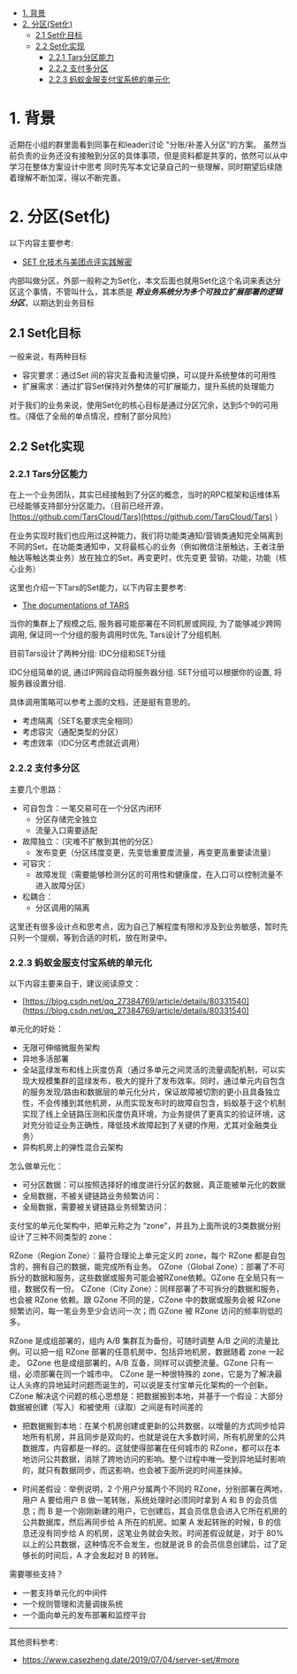 <!-- TOC -->

- [1. 背景](#1-背景)
- [2. 分区(Set化)](#2-分区set化)
    - [2.1 Set化目标](#21-set化目标)
    - [2.2 Set化实现](#22-set化实现)
        - [2.2.1 Tars分区能力](#221-tars分区能力)
        - [2.2.2 支付多分区](#222-支付多分区)
        - [2.2.3 蚂蚁金服支付宝系统的单元化](#223-蚂蚁金服支付宝系统的单元化)

<!-- /TOC -->

# 1. 背景

近期在小组的群里面看到同事在和leader讨论 "分账/补差入分区"的方案。
虽然当前负责的业务还没有接触到分区的具体事项，但是资料都是共享的，依然可以从中学习在整体方案设计中思考
同时先写本文记录自己的一些理解，同时期望后续随着理解不断加深，得以不断完善。

# 2. 分区(Set化)
以下内容主要参考:
 - [SET 化技术与美团点评实践解密](https://www.infoq.cn/article/edktgbzgi9q13dczo50a)

内部叫做分区，外部一般称之为Set化，本文后面也就用Set化这个名词来表达分区这个事情，不管叫什么，其本质是 ***将业务系统分为多个可独立扩展部署的逻辑分区***，以期达到业务目标


## 2.1 Set化目标
一般来说，有两种目标
 - 容灾要求：通过Set 间的容灾互备和流量切换，可以提升系统整体的可用性
 - 扩展需求：通过扩容Set保持对外整体的可扩展能力，提升系统的处理能力

对于我们的业务来说，使用Set化的核心目标是通过分区冗余，达到5个9的可用性。（降低了全局的单点情况，控制了部分风险）

## 2.2 Set化实现

### 2.2.1 Tars分区能力
在上一个业务团队，其实已经接触到了分区的概念，当时的RPC框架和运维体系已经能够支持部分分区能力。（目前已经开源，[https://github.com/TarsCloud/Tars](https://github.com/TarsCloud/Tars) ）

在业务实现时我们也应用过这种能力，我们将功能类通知/营销类通知完全隔离到不同的Set，在功能类通知中，又将最核心的业务（例如微信注册触达，王者注册触达等触达类业务）放在独立的Set，再变更时，优先变更 营销，功能，功能（核心业务）

这里也介绍一下Tars的Set能力，以下内容主要参考:
 - [The documentations of TARS](https://tarscloud.github.io/TarsDocs/dev/tars-idc-set.html)


当你的集群上了规模之后, 服务器可能部署在不同机房或网段, 为了能够减少跨网调用, 保证同一个分组的服务调用时优先, Tars设计了分组机制.

目前Tars设计了两种分组: IDC分组和SET分组

IDC分组简单的说, 通过IP网段自动将服务器分组.
SET分组可以根据你的设置, 将服务器设置分组.

具体调用策略可以参考上面的文档，还是挺有意思的。
 - 考虑隔离（SET名要求完全相同）
 - 考虑容灾（通配类型的分区）
 - 考虑效率（IDC分区考虑就近调用）

### 2.2.2 支付多分区

主要几个思路：
 - 可自包含：一笔交易可在一个分区内闭环
	- 分区存储完全独立
	- 流量入口需要适配
 - 故障独立：（灾难不扩散到其他的分区）
    - 发布变更（分区纬度变更，先变低重要度流量，再变更高重要读流量）
 - 可容灾：
    - 故障发现（需要能够检测分区的可用性和健康度，在入口可以控制流量不进入故障分区）
 - 松耦合：
    - 分区调用的隔离

这里还有很多设计点和思考点，因为自己了解程度有限和涉及到业务敏感，暂时先只列一个提纲，等到合适的时机，放在附录中。

### 2.2.3 蚂蚁金服支付宝系统的单元化

以下内容主要来自于，建议阅读原文：
 - [https://blog.csdn.net/qq_27384769/article/details/80331540](https://blog.csdn.net/qq_27384769/article/details/80331540)

单元化的好处：
 - 无限可伸缩微服务架构
 - 异地多活部署
 - 全站蓝绿发布和线上灰度仿真（通过多单元之间灵活的流量调配机制，可以实现大规模集群的蓝绿发布，极大的提升了发布效率。同时，通过单元内自包含的服务发现/路由和数据层的单元化分片，保证故障被切割的更小且具备独立性，不会传播到其他机房，从而实现发布时的故障自包含，蚂蚁基于这个机制实现了线上全链路压测和灰度仿真环境，为业务提供了更真实的验证环境，这对充分验证业务正确性，降低技术故障起到了关键的作用，尤其对金融类业务）
 - 异构机房上的弹性混合云架构

怎么做单元化：
  - 可分区数据：可以按照选择好的维度进行分区的数据，真正能被单元化的数据
  - 全局数据，不被关键链路业务频繁访问：
  - 全局数据，需要被关键链路业务频繁访问：

支付宝的单元化架构中，把单元称之为 “zone”，并且为上面所说的3类数据分别设计了三种不同类型的 zone：

RZone（Region Zone）：最符合理论上单元定义的 zone，每个 RZone 都是自包含的，拥有自己的数据，能完成所有业务。
GZone（Global Zone）：部署了不可拆分的数据和服务，这些数据或服务可能会被RZone依赖。GZone 在全局只有一组，数据仅有一份。
CZone（City Zone）：同样部署了不可拆分的数据和服务，也会被 RZone 依赖。跟 GZone 不同的是，CZone 中的数据或服务会被 RZone 频繁访问，每一笔业务至少会访问一次；而 GZone 被 RZone 访问的频率则低的多。

RZone 是成组部署的，组内 A/B 集群互为备份，可随时调整 A/B 之间的流量比例。可以把一组 RZone 部署的任意机房中，包括异地机房，数据随着 zone 一起走。
GZone 也是成组部署的，A/B 互备，同样可以调整流量。GZone 只有一组，必须部署在同一个城市中。
CZone 是一种很特殊的 zone，它是为了解决最让人头疼的异地延时问题而诞生的，可以说是支付宝单元化架构的一个创新。 CZone 解决这个问题的核心思想是：把数据搬到本地，并基于一个假设：大部分数据被创建（写入）和被使用（读取）之间是有时间差的

 - 把数据搬到本地：在某个机房创建或更新的公共数据，以增量的方式同步给异地所有机房，并且同步是双向的，也就是说在大多数时间，所有机房里的公共数据库，内容都是一样的。这就使得部署在任何城市的 RZone，都可以在本地访问公共数据，消除了跨地访问的影响。整个过程中唯一受到异地延时影响的，就只有数据同步，而这影响，也会被下面所说的时间差抹掉。

 - 时间差假设：举例说明，2 个用户分属两个不同的 RZone，分别部署在两地，用户 A 要给用户 B 做一笔转账，系统处理时必须同时拿到 A 和 B 的会员信息；而 B 是一个刚刚新建的用户，它创建后，其会员信息会进入它所在机房的公共数据库，然后再同步给 A 所在的机房。如果 A 发起转账的时候，B 的信息还没有同步给 A 的机房，这笔业务就会失败。时间差假设就是，对于 80% 以上的公共数据，这种情况不会发生，也就是说 B 的会员信息创建后，过了足够长的时间后，A 才会发起对 B 的转账。


需要哪些支持？
 - 一套支持单元化的中间件
 - 一个规则管理和流量调拨系统
 - 一个面向单元的发布部署和监控平台

---
其他资料参考:
 - https://www.casezheng.date/2019/07/04/server-set/#more